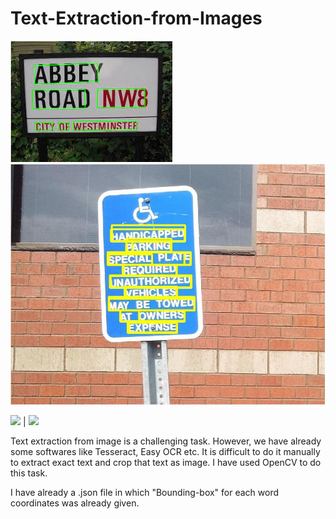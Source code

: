 # Text-Extraction-from-Images
![Figure 1](https://github.com/grkumar123/Text-Extraction-from-Images/blob/main/Sample/image1.jpg)
![Figure 2](https://github.com/grkumar123/Text-Extraction-from-Images/blob/main/Sample/image2.jpg)

<img src="https://github.com/grkumar123/Text-Extraction-from-Images/blob/branch/image1.jpg?raw=true" width="250"> | <img src="https://github.com/grkumar123/Text-Extraction-from-Images/blob/branch/image2.jpg?raw=true" width="250">

Text extraction from image is a challenging task. However, we have already some softwares like Tesseract, Easy OCR etc. It is difficult to do it manually to extract exact text and crop that text as image. I have used OpenCV to do this task.

I have already a .json file in which "Bounding-box" for each word coordinates was already given.
